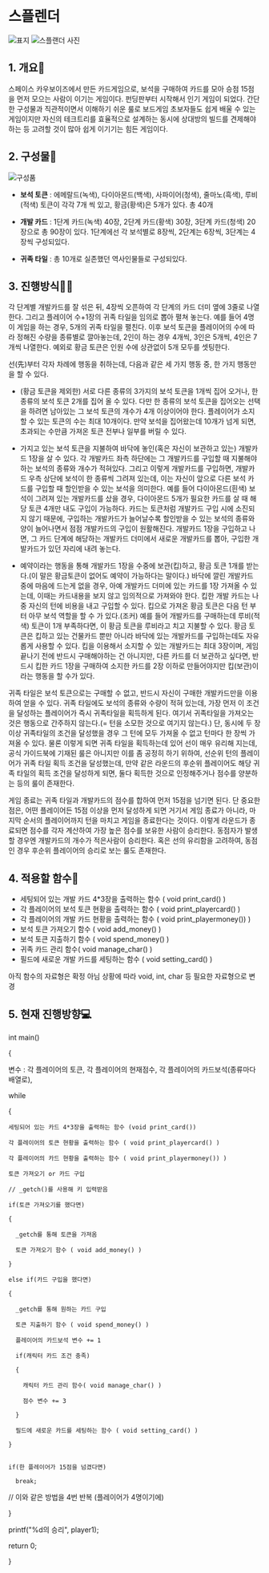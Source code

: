 # 스플렌더

![표지](https://user-images.githubusercontent.com/74187674/100521233-9e6ac000-31e5-11eb-85af-9011de7c833b.jpg)
![스플랜더 사진](https://user-images.githubusercontent.com/74187674/100520886-b5a8ae00-31e3-11eb-9006-88506ef9ab33.jpg)

## 1. 개요📖

스페이스 카우보이즈에서 만든 카드게임으로, 보석을 구매하여 카드를 모아 승점 15점을 먼저 모으는 사람이 이기는 게임이다. 펀딩판부터 시작해서 인기 게임이 되었다. 간단한 구성물과 직관적이면서 이해하기 쉬운 룰로 보드게임 초보자들도 쉽게 배울 수 있는 게임이지만 자신의 테크트리를 효율적으로 설계하는 동시에 상대방의 빌드를 견제해야 하는 등 고려할 것이 많아 쉽게 이기기는 힘든 게임이다.

## 2. 구성물👀

![구성품](https://user-images.githubusercontent.com/74187674/100520947-0c15ec80-31e4-11eb-8cdb-4425a20caa79.jpg)

- __보석 토큰__ : 에메랄드(녹색), 다이아몬드(백색), 사파이어(청색), 줄마노(흑색), 루비(적색) 토큰이 각각 7개 씩 있고, 황금(황색)은 5개가 있다. 총 40개

- __개발 카드__ : 1단계 카드(녹색) 40장, 2단계 카드(황색) 30장, 3단계 카드(청색) 20장으로 총 90장이 있다. 1단계에선 각 보석별로 8장씩, 2단계는 6장씩, 3단계는 4장씩 구성되있다.

- __귀족 타일__ : 총 10개로 실존했던 역사인물들로 구성되있다.

## 3. 진행방식🤹‍♀️

각 단계별 개발카드를 잘 섞은 뒤, 4장씩 오픈하여 각 단계의 카드 더미 옆에 3줄로 나열한다. 그리고 플레이어 수+1장의 귀족 타일을 임의로 뽑아 펼쳐 놓는다. 예를 들어 4명이 게임을 하는 경우, 5개의 귀족 타일을 펼친다. 이후 보석 토큰을 플레이어의 수에 따라 정해진 수량을 종류별로 깔아놓는데, 2인이 하는 경우 4개씩, 3인은 5개씩, 4인은 7개씩 나열한다. 예외로 황금 토큰은 인원 수에 상관없이 5개 모두를 셋팅한다.

선(先)부터 각자 차례에 행동을 취하는데, 다음과 같은 세 가지 행동 중, 한 가지 행동만을 할 수 있다.

- (황금 토큰을 제외한) 서로 다른 종류의 3가지의 보석 토큰을 1개씩 집어 오거나, 한 종류의 보석 토큰 2개를 집어 올 수 있다. 다만 한 종류의 보석 토큰을 집어오는 선택을 하려면 남아있는 그 보석 토큰의 개수가 4개 이상이어야 한다. 플레이어가 소지할 수 있는 토큰의 수는 최대 10개이다. 만약 보석을 집어왔는데 10개가 넘게 되면, 초과되는 수만큼 가져온 토큰 전부나 일부를 버릴 수 있다.

- 가지고 있는 보석 토큰을 지불하여 바닥에 놓인(혹은 자신이 보관하고 있는) 개발카드 1장을 살 수 있다. 각 개발카드 좌측 하단에는 그 개발카드를 구입할 때 지불해야 하는 보석의 종류와 개수가 적혀있다. 그리고 이렇게 개발카드를 구입하면, 개발카드 우측 상단에 보석이 한 종류씩 그려져 있는데, 이는 자신이 앞으로 다른 보석 카드를 구입할 때 할인받을 수 있는 보석을 의미한다. 예를 들어 다이아몬드(흰색) 보석이 그려져 있는 개발카드를 샀을 경우, 다이아몬드 5개가 필요한 카드를 살 때 해당 토큰 4개만 내도 구입이 가능하다. 카드는 토큰처럼 개발카드 구입 시에 소진되지 않기 때문에, 구입하는 개발카드가 늘어날수록 할인받을 수 있는 보석의 종류와 양이 늘어나면서 점점 개발카드의 구입이 원활해진다. 개발카드 1장을 구입하고 나면, 그 카드 단계에 해당하는 개발카드 더미에서 새로운 개발카드를 뽑아, 구입한 개발카드가 있던 자리에 내려 놓는다.

- 예약이라는 행동을 통해 개발카드 1장을 수중에 보관(킵)하고, 황금 토큰 1개를 받는다.(이 말은 황금토큰이 없어도 예약이 가능하다는 말이다.) 바닥에 깔린 개발카드 중에 마음에 드는게 없을 경우, 아예 개발카드 더미에 있는 카드를 1장 가져올 수 있는데, 이때는 카드내용을 보지 않고 임의적으로 가져와야 한다. 킵한 개발 카드는 나중 자신의 턴에 비용을 내고 구입할 수 있다. 킵으로 가져온 황금 토큰은 다음 턴 부터 아무 보석 역할을 할 수 가 있다.(조커) 예를 들어 개발카드를 구매하는데 루비(적색) 토큰이 1개 부족하다면, 이 황금 토큰을 루비라고 치고 지불할 수 있다. 황금 토큰은 킵하고 있는 건물카드 뿐만 아니라 바닥에 있는 개발카드를 구입하는데도 자유롭게 사용할 수 있다. 킵을 이용해서 소지할 수 있는 개발카드는 최대 3장이며, 게임 끝나기 전에 반드시 구매해야하는 건 아니지만, 다른 카드를 더 보관하고 싶다면, 반드시 킵한 카드 1장을 구매하여 소지한 카드를 2장 이하로 만들어야지만 킵(보관)이라는 행동을 할 수가 있다.

귀족 타일은 보석 토큰으로는 구매할 수 없고, 반드시 자신이 구매한 개발카드만을 이용하여 얻을 수 있다. 귀족 타일에도 보석의 종류와 수량이 적혀 있는데, 가장 먼저 이 조건을 달성하는 플레이어가 즉시 귀족타일을 획득하게 된다. 여기서 귀족타일을 가져오는 것은 행동으로 간주하지 않는다.(= 턴을 소모한 것으로 여기지 않는다.) 단, 동시에 두 장 이상 귀족타일의 조건을 달성했을 경우 그 턴에 모두 가져올 수 없고 턴마다 한 장씩 가져올 수 있다. 물론 이렇게 되면 귀족 타일을 획득하는데 있어 선이 매우 유리해 지는데, 공식 가이드북에 기재된 룰은 아니지만 이를 좀 공정히 하기 위하여, 선순위 턴의 플레이어가 귀족 타일 획득 조건을 달성했는데, 만약 같은 라운드의 후순위 플레이어도 해당 귀족 타일의 획득 조건을 달성하게 되면, 둘다 획득한 것으로 인정해주거나 점수를 양분하는 등의 룰이 존재한다.

게임 종료는 귀족 타일과 개발카드의 점수를 합하여 먼저 15점을 넘기면 된다. 단 중요한 점은, 어떤 플레이어든 15점 이상을 먼저 달성하게 되면 거기서 게임 종료가 아니라, 마지막 순서의 플레이어까지 턴을 마치고 게임을 종료한다는 것이다. 이렇게 라운드가 종료되면 점수를 각자 계산하여 가장 높은 점수를 보유한 사람이 승리한다. 동점자가 발생할 경우엔 개발카드의 개수가 적은사람이 승리한다. 혹은 선의 유리함을 고려하여, 동점인 경우 후순위 플레이어의 승리로 보는 룰도 존재한다.

## 4. 적용할 함수📁

- 세팅되어 있는 개발 카드 4*3장을 출력하는 함수 ( void print_card() )
- 각 플레이어의 보석 토큰 현황을 출력하는 함수 ( void print_playercard() )
- 각 플레이어의 개발 카드 현황을 출력하는 함수 ( void print_playermoney()) )
- 보석 토큰 가져오기 함수 ( void add_money() )
- 보석 토큰 지출하기 함수 ( void spend_money() )
- 귀족 카드 관리 함수( void manage_char() )
- 필드에 새로운 개발 카드를 세팅하는 함수 ( void setting_card() )

아직 함수의 자료형은 확정 아님 상황에 따라 void, int, char 등 필요한 자료형으로 변경


## 5. 현재 진행방향💻

int main()

{

  변수 : 각 플레이어의 토큰, 각 플레이어의 현재점수, 
  각 플레이어의 카드보석(종류마다 배열로), 

  while

  {

    세팅되어 있는 카드 4*3장을 출력하는 함수 (void print_card())
   
    각 플레이어의 토큰 현황을 출력하는 함수 ( void print_playercard() )
   
    각 플레이어의 카드 현황을 출력하는 함수 ( void print_playermoney()) )

    토큰 가져오기 or 카드 구입 
   
    // _getch()를 사용해 키 입력받음

    if(토큰 가져오기를 했다면)
   
    {
   
      _getch를 통해 토큰을 가져옴

      토큰 가져오기 함수 ( void add_money() )
      
    }
   
    else if(카드 구입을 했다면)
   
    {
   
      _getch를 통해 원하는 카드 구입
      
      토큰 지출하기 함수 ( void spend_money() )

      플레이어의 카드보석 변수 += 1

      if(캐릭터 카드 조건 충족)
         
      {
         
        캐릭터 카드 관리 함수( void manage_char() )
            
        점수 변수 += 3
            
      }
         
      필드에 새로운 카드를 세팅하는 함수 ( void setting_card() )
      
    }
   

    if(한 플레이어가 15점을 넘겼다면)
   
      break;
      
// 이와 같은 방법을 4번 반복 (플레이어가 4명이기에)
   
  }

  printf("%d의 승리", player1);

  return 0;

}
